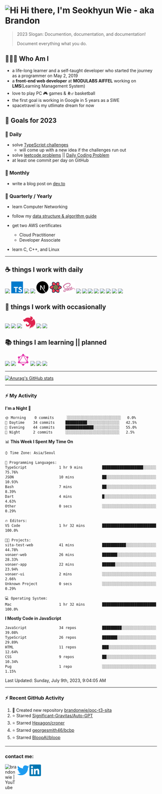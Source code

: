 # <img src='https://qpluspicture.oss-cn-beijing.aliyuncs.com/6LjjQA/Hi.gif' alt='Hi' width="24"/> Hi there, I'm Seokhyun Wie - aka Brandon

> 2023 Slogan: Documention, documentation, and documentation!
>
> Document everything what you do.

## 🧑🏻‍💻 Who Am I

- a life-long learner and a self-taught developer who started the journey as a programmer on May 2, 2019
- a **front-end web developer** at **MODULABS AIFFEL** working on **LMS**(Learning Management System)
- love to play PC 🎮 games️ \& ⛹️‍♂️ basketball
- the first goal is working in Google in 5 years as a SWE
- spacetravel is my utlimate dream for now

## 🥅 Goals for 2023

### 📅 Daily

- solve [TypeScript challenges](https://github.com/brandonwie/type-challenges)
  - will come up with a new idea if the challenges run out
- solve [leetcode problems](https://leetcode.com/problemset/all/) || [Daily Coding Problem](https://www.dailycodingproblem.com/)
- at least one commit per day on GitHub

### 📅 Monthly

- write a blog post on [dev.to](https://dev.to/brandonwie)

### 📅 Quarterly / Yearly

- learn Computer Networking
- follow my [data structure & algorithm guide](https://www.notion.so/brandonwie/How-to-Get-a-Software-Engineer-Job-at-Google-and-Other-Top-Tech-Companies-fc46fa68254449c49472c84584905409)

- get two AWS certificates

  - Cloud Practitioner
  - Developer Associate

- learn C, C++, and Linux

---

## ☕️ things I work with daily

<img src="https://cdn.jsdelivr.net/gh/devicons/devicon/icons/vscode/vscode-original.svg" width="40px"> <img src="https://raw.githubusercontent.com/devicons/devicon/master/icons/typescript/typescript-original.svg" width="40px"> <img src="https://cdn.jsdelivr.net/gh/devicons/devicon@latest/icons/javascript/javascript-original.svg" width="40px"> <img src="https://cdn.jsdelivr.net/gh/devicons/devicon@latest/icons/react/react-original.svg" width="40px"> <img src="https://raw.githubusercontent.com/devicons/devicon/master/icons/nextjs/nextjs-original.svg" width="40px"> <img src="https://raw.githubusercontent.com/AndersDJohnson/AndersDJohnson/master/images/react-query.svg" width="40px" /> <img src="https://raw.githubusercontent.com/devicons/devicon/master/icons/sass/sass-original.svg" width="40px"> <img src="https://cdn.jsdelivr.net/gh/devicons/devicon/icons/tailwindcss/tailwindcss-plain.svg" width="40px" /> <img src="https://cdn.jsdelivr.net/gh/devicons/devicon@latest/icons/git/git-original.svg" width="40px"> <img src="https://cdn.jsdelivr.net/gh/devicons/devicon/icons/github/github-original.svg" width="40px"> <img src="https://cdn.jsdelivr.net/gh/devicons/devicon/icons/amazonwebservices/amazonwebservices-original.svg" width="40px"> <img src="https://cdn.jsdelivr.net/gh/devicons/devicon/icons/bash/bash-original.svg" width="40px"> <img src="https://cdn.worldvectorlogo.com/logos/postman.svg" width="40px"> <img src="https://cdn.jsdelivr.net/gh/devicons/devicon/icons/figma/figma-original.svg" width="40px"> <img src="https://cdn.jsdelivr.net/gh/devicons/devicon/icons/slack/slack-original.svg" width="40px">

## 👾 things I work with occasionally

<img src="https://cdn.jsdelivr.net/gh/devicons/devicon/icons/jest/jest-plain.svg" width="40px"> <img src="https://cdn.jsdelivr.net/gh/devicons/devicon@latest/icons/nodejs/nodejs-plain.svg" width="40px"> <img src="https://cdn.jsdelivr.net/gh/devicons/devicon/icons/express/express-original-wordmark.svg" width="40px"> <img src="https://raw.githubusercontent.com/devicons/devicon/master/icons/nestjs/nestjs-plain.svg" width="40px">
<img src="https://cdn.jsdelivr.net/gh/devicons/devicon/icons/postgresql/postgresql-original.svg" width="40px"> <img src="https://cdn.jsdelivr.net/gh/devicons/devicon@latest/icons/mongodb/mongodb-original.svg" width="40px">

## 📚 things I am learning || planned

<img src="https://cdn.jsdelivr.net/gh/devicons/devicon/icons/dart/dart-original.svg" width="40px"> <img src="https://cdn.jsdelivr.net/gh/devicons/devicon/icons/flutter/flutter-original.svg" width="40px"> <img src="https://raw.githubusercontent.com/devicons/devicon/master/icons/graphql/graphql-plain.svg" width="40px"> <img src="https://cdn.jsdelivr.net/gh/devicons/devicon/icons/docker/docker-original.svg" width="40px"> <img src="https://cdn.jsdelivr.net/gh/devicons/devicon/icons/kubernetes/kubernetes-plain.svg" width="40px"> <img src="https://icons-for-free.com/iconfiles/png/512/cypress-1324440144114984250.png" width="40px">

---

<!-- GitHub Stats -->

[![Anurag's GitHub stats](https://github-readme-stats.vercel.app/api?username=brandonwie&show_icons=true&title_color=ffc857&icon_color=8ac926&text_color=daf7dc&bg_color=151515&hide=stars&custom_title=Brandon's GitHub Stats)](https://github.com/anuraghazra/github-readme-stats)

---

### ⚡ My Activity

<!--START_SECTION:waka-->
**I'm a Night 🦉** 

```text
🌞 Morning    0 commits      ░░░░░░░░░░░░░░░░░░░░░░░░░   0.0% 
🌆 Daytime    34 commits     ██████████░░░░░░░░░░░░░░░   42.5% 
🌃 Evening    44 commits     █████████████░░░░░░░░░░░░   55.0% 
🌙 Night      2 commits      ░░░░░░░░░░░░░░░░░░░░░░░░░   2.5%

```


📊 **This Week I Spent My Time On** 

```text
⌚︎ Time Zone: Asia/Seoul

💬 Programming Languages: 
TypeScript               1 hr 9 mins         ███████████████████░░░░░░   75.76% 
JSON                     10 mins             ██░░░░░░░░░░░░░░░░░░░░░░░   10.93% 
Bash                     7 mins              ██░░░░░░░░░░░░░░░░░░░░░░░   8.39% 
Dart                     4 mins              █░░░░░░░░░░░░░░░░░░░░░░░░   4.63% 
Other                    0 secs              ░░░░░░░░░░░░░░░░░░░░░░░░░   0.29%

🔥 Editors: 
VS Code                  1 hr 32 mins        █████████████████████████   100.0%

🐱‍💻 Projects: 
sita-test-web            41 mins             ███████████░░░░░░░░░░░░░░   44.78% 
vonaer-web               26 mins             ███████░░░░░░░░░░░░░░░░░░   28.33% 
vonaer-app               22 mins             ██████░░░░░░░░░░░░░░░░░░░   23.94% 
vonaer-ui                2 mins              ░░░░░░░░░░░░░░░░░░░░░░░░░   2.66% 
Unknown Project          0 secs              ░░░░░░░░░░░░░░░░░░░░░░░░░   0.29%

💻 Operating System: 
Mac                      1 hr 32 mins        █████████████████████████   100.0%

```

**I Mostly Code in JavaScript** 

```text
JavaScript               34 repos            █████████░░░░░░░░░░░░░░░░   39.08% 
TypeScript               26 repos            ███████░░░░░░░░░░░░░░░░░░   29.89% 
HTML                     11 repos            ███░░░░░░░░░░░░░░░░░░░░░░   12.64% 
CSS                      9 repos             ██░░░░░░░░░░░░░░░░░░░░░░░   10.34% 
Pug                      1 repo              ░░░░░░░░░░░░░░░░░░░░░░░░░   1.15%

```



<!--END_SECTION:waka-->

<!--RECENT_ACTIVITY:last_update-->
Last Updated: Sunday, July 9th, 2023, 9:04:05 AM
<!--RECENT_ACTIVITY:last_update_end-->

---

### ⚡ Recent GitHub Activity

<!--RECENT_ACTIVITY:start-->

1. 📔 Created new repository [brandonwie/poc-t3-sita](https://github.com/brandonwie/poc-t3-sita)
2. ⭐ Starred [Significant-Gravitas/Auto-GPT](https://github.com/Significant-Gravitas/Auto-GPT)
3. ⭐ Starred [Hexagon/croner](https://github.com/Hexagon/croner)
4. ⭐ Starred [georgesmith46/bcbp](https://github.com/georgesmith46/bcbp)
5. ⭐ Starred [BloopAI/bloop](https://github.com/BloopAI/bloop)
<!--RECENT_ACTIVITY:end-->

[youtube]: https://www.youtube.com/channel/UC7tk3UT7nn3cZNC2KBdb-4Q
[linkedin]: https://linkedin.com/in/brandonwie
[twitter]: https://twitter.com/brandonwie

---

### contact me:

[<img align="left" alt="brandonwie | YouTube" width="40px" src="https://iconape.com/wp-content/png_logo_vector/youtube-social-white-squircle.png" />][youtube] [<img align="left" alt="brandonwie | Twitter" width="40px" src="https://raw.githubusercontent.com/devicons/devicon/master/icons/twitter/twitter-original.svg" />][twitter] [<img align="left" alt="brandonwie | LinkedIn" width="40px" src="https://raw.githubusercontent.com/devicons/devicon/master/icons/linkedin/linkedin-original.svg" />][linkedin]
